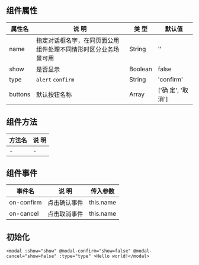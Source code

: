 ## 组件属性

| 属性名      | 说 明         | 类 型 |默认值  |
| ------------- |-----------|------| -----|
| name  | 指定对话框名字，在同页面公用组件处理不同情形时区分业务场景可用 | String | ''|
| show | 是否显示  | Boolean | false |
| type | `alert` `confirm` | String | 'confirm' |
| buttons | 默认按钮名称 | Array | ['确 定', '取 消'] |

## 组件方法

| 方法名 | 说 明 |
|-------|-------|
| -| -|

## 组件事件

| 事件名 | 说 明 | 传入参数 |
|-------|----------|----|
| on-confirm | 点击确认事件 |  this.name |
| on-cancel | 点击取消事件 | this.name |




## 初始化
```
<modal :show="show" @modal-confirm="show=false" @modal-cancel="show=false" :type="type" >Hello world!</modal>
```
